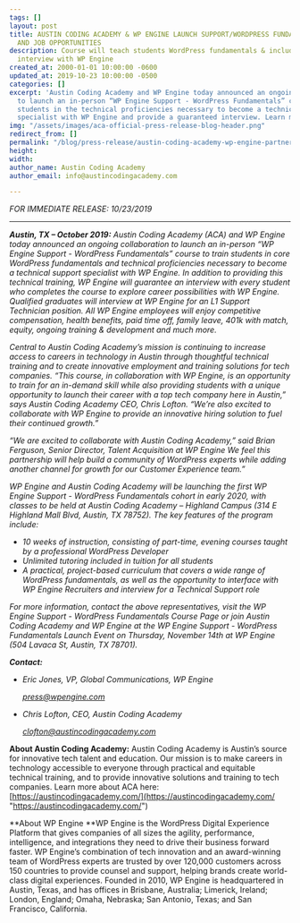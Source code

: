 ```yaml
---
tags: []
layout: post
title: AUSTIN CODING ACADEMY & WP ENGINE LAUNCH SUPPORT/WORDPRESS FUNDAMENTALS COURSE
  AND JOB OPPORTUNITIES
description: Course will teach students WordPress fundamentals & include guaranteed
  interview with WP Engine
created_at: 2000-01-01 10:00:00 -0600
updated_at: 2019-10-23 10:00:00 -0500
categories: []
excerpt: 'Austin Coding Academy and WP Engine today announced an ongoing collaboration
  to launch an in-person “WP Engine Support - WordPress Fundamentals” course to train
  students in the technical proficiencies necessary to become a technical support
  specialist with WP Engine and provide a guaranteed interview. Learn more:'
img: "/assets/images/aca-official-press-release-blog-header.png"
redirect_from: []
permalink: "/blog/press-release/austin-coding-academy-wp-engine-partnership/"
height:
width:
author_name: Austin Coding Academy
author_email: info@austincodingacademy.com

---
```

_FOR IMMEDIATE RELEASE: 10/23/2019_

***

**_Austin, TX – October 2019:_** _Austin Coding Academy (ACA) and WP Engine today announced an ongoing collaboration to launch an in-person “WP Engine Support - WordPress Fundamentals” course to train students in core WordPress fundamentals and technical proficiencies necessary to become a technical support specialist with WP Engine. In addition to providing this technical training, WP Engine will guarantee an interview with every student who completes the course to explore career possibilities with WP Engine. Qualified graduates will interview at WP Engine for an L1 Support Technician position. All WP Engine employees will enjoy competitive compensation, health benefits, paid time off, family leave, 401k with match, equity, ongoing training & development and much more._

_Central to Austin Coding Academy’s mission is continuing to increase access to careers in technology in Austin through thoughtful technical training and to create innovative employment and training solutions for tech companies. “This course, in collaboration with WP Engine, is an opportunity to train for an in-demand skill while also providing students with a unique opportunity to launch their career with a top tech company here in Austin,” says Austin Coding Academy CEO, Chris Lofton. “We’re also excited to collaborate with WP Engine to provide an innovative hiring solution to fuel their continued growth.”_

_“We are excited to collaborate with Austin Coding Academy,” said Brian Ferguson, Senior Director, Talent Acquisition at WP Engine We feel this partnership will help build a community of WordPress experts while adding another channel for growth for our Customer Experience team.”_

_WP Engine and Austin Coding Academy will be launching the first WP Engine Support - WordPress Fundamentals cohort in early 2020, with classes to be held at Austin Coding Academy – Highland Campus (314 E Highland Mall Blvd, Austin, TX 78752). The key features of the program include:_

* _10 weeks of instruction, consisting of part-time, evening courses taught by a professional WordPress Developer_
* _Unlimited tutoring included in tuition for all students_
* _A practical, project-based curriculum that covers a wide range of WordPress fundamentals, as well as the opportunity to interface with WP Engine Recruiters and interview for a Technical Support role_

_For more information, contact the above representatives, visit the WP Engine Support - WordPress Fundamentals Course Page or join Austin Coding Academy and WP Engine at the WP Engine Support - WordPress Fundamentals Launch Event on Thursday, November 14th at WP Engine (504 Lavaca St, Austin, TX 78701)._

**_Contact:_**

* _Eric Jones, VP, Global Communications, WP Engine_

  [_press@wpengine.com_](mailto:press@wpengine.com)


* _Chris Lofton, CEO, Austin Coding Academy_

  [_clofton@austincodingacademy.com_](mailto:clofton@austincodingacademy.com)

**About Austin Coding Academy:** Austin Coding Academy is Austin’s source for innovative tech talent and education. Our mission is to make careers in technology accessible to everyone through practical and equitable technical training, and to provide innovative solutions and training to tech companies. Learn more about ACA here: [https://austincodingacademy.com/](https://austincodingacademy.com/ "https://austincodingacademy.com/")

**About WP Engine
**WP Engine is the WordPress Digital Experience Platform that gives companies of all sizes the agility, performance, intelligence, and integrations they need to drive their business forward faster. WP Engine’s combination of tech innovation and an award-winning team of WordPress experts are trusted by over 120,000 customers across 150 countries to provide counsel and support, helping brands create world-class digital experiences. Founded in 2010, WP Engine is headquartered in Austin, Texas, and has offices in Brisbane, Australia; Limerick, Ireland; London, England; Omaha, Nebraska; San Antonio, Texas; and San Francisco, California.